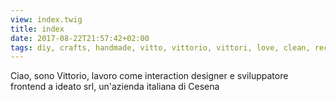 ```yaml
---
view: index.twig
title: index
date: 2017-08-22T21:57:42+02:00
tags: diy, crafts, handmade, vitto, vittorio, vittori, love, clean, recover
---
```


Ciao, sono Vittorio, lavoro come interaction designer e sviluppatore frontend a ideato srl, un'azienda italiana di Cesena

